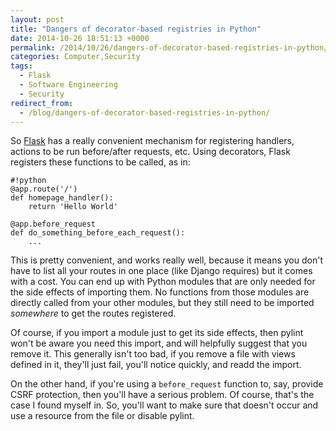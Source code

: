 ```yaml
---
layout: post
title: "Dangers of decorator-based registries in Python"
date: 2014-10-26 18:51:13 +0000
permalink: /2014/10/26/dangers-of-decorator-based-registries-in-python/
categories: Computer,Security
tags:
  - Flask
  - Software Engineering
  - Security
redirect_from:
  - /blog/dangers-of-decorator-based-registries-in-python/
---
```

So [Flask](http://flask.pocoo.org/) has a really convenient mechanism for registering handlers, actions to be run before/after requests, etc.  Using decorators, Flask registers these functions to be called, as in:

    #!python
    @app.route('/')
    def homepage_handler():
        return 'Hello World'

    @app.before_request
    def do_something_before_each_request():
        ...

This is pretty convenient, and works really well, because it means you don't have to list all your routes in one place (like Django requires) but it comes with a cost.  You can end up with Python modules that are only needed for the side effects of importing them.  No functions from those modules are directly called from your other modules, but they still need to be imported *somewhere* to get the routes registered.  

Of course, if you import a module just to get its side effects, then pylint won't be aware you need this import, and will helpfully suggest that you remove it.  This generally isn't too bad, if you remove a file with views defined in it, they'll just fail, you'll notice quickly, and readd the import.

On the other hand, if you're using a `before_request` function to, say, provide CSRF protection, then you'll have a serious problem.  Of course, that's the case I found myself in.  So, you'll want to make sure that doesn't occur and use a resource from the file or disable pylint.
